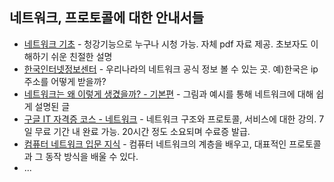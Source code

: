 ## 네트워크, 프로토콜에 대한 안내서들

* [네트워크 기초](http://www.kmooc.kr/courses/course-v1:SKKUk+SKKU_26+2020_T2/about) - 청강기능으로 누구나 시청 가능. 자체 pdf 자료 제공. 초보자도 이해하기 쉬운 친절한 설명
* [한국인터넷정보센터](https://krnic.or.kr/jsp/resources/concept.jsp) - 우리나라의 네트워크 공식 정보 볼 수 있는 곳. 예)한국은 ip 주소를 어떻게 받을까?
* [네트워크는 왜 이렇게 생겼을까? - 기본편](https://www.clien.net/service/board/lecture/15872844?od=T31&po=0&category=&groupCd=) - 그림과 예시를 통해 네트워크에 대해 쉽게 설명된 글
* [구글 IT 자격증 코스 - 네트워크](https://www.coursera.org/learn/computer-networking) - 네트워크 구조와 프로토콜, 서비스에 대한 강의. 7일 무료 기간 내 완료 가능. 20시간 정도 소요되며 수료증 발급.
* [컴퓨터 네트워크 입문 지식](https://www.notion.so/bigpel66/Network-850c44a85be740c99b6cd4345fe4e1a0) - 컴퓨터 네트워크의 계층을 배우고, 대표적인 프로토콜과 그 동작 방식을 배울 수 있다.
* ...
